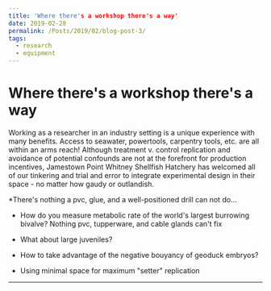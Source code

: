 ```yaml
---
title: 'Where there's a workshop there's a way'
date: 2019-02-28
permalink: /Posts/2019/02/blog-post-3/
tags:
  - research
  - equipment
---
```

Where there's a workshop there's a way
======

Working as a researcher in an industry setting is a unique experience with many benefits.
Access to seawater, powertools, carpentry tools, etc. are all within an arms reach!
Although treatment v. control replication and avoidance of potential confounds are not at the forefront for
production incentives, Jamestown Point Whitney Shellfish Hatchery has welcomed all of our tinkering
and trial and error to integrate experimental design in their space - no matter how gaudy or outlandish.

*There's nothing a pvc, glue, and a well-positioned drill can not do...
  * How do you measure metabolic rate of the world's largest burrowing bivalve? Nothing pvc, tupperware, and cable glands can't fix
<!-- ([Adult chambers](https://SamGurr.github.io/images/adult_chambers.JPG)) -->
  * What about large juveniles?
<!-- ([Respration vials](https://SamGurr.github.io/images/resp_chambers.JPG)) -->
  * How to take advantage of the negative bouyancy of geoduck embryos?
<!-- ([Garbage lids as conical tank inserts](https://SamGurr.github.io/images/hatch_setup.JPG)) -->
  * Using minimal space for maximum "setter" replication
<!-- ([Mini-silo downwellers](https://SamGurr.github.io/images/mini_silos.JPG)) -->
------
